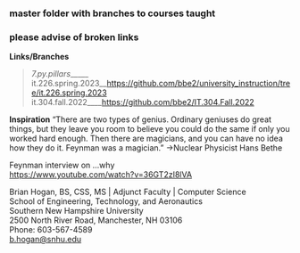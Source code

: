 ### master folder with branches to courses taught
### please advise of broken links 

**Links/Branches**  
>_7.py.pillars______  
it.226.spring.2023__https://github.com/bbe2/university_instruction/tree/it.226.spring.2023  
it.304.fall.2022____https://github.com/bbe2/IT.304.Fall.2022  

**Inspiration**
“There are two types of genius. Ordinary geniuses do great things, but they leave you room to believe you could do the same if only you worked hard enough.  Then there are magicians, and you can have no idea how they do it. Feynman was a magician.” ->Nuclear Physicist Hans Bethe  
 
Feynman interview on …why  
https://www.youtube.com/watch?v=36GT2zI8lVA  

Brian Hogan, BS, CSS, MS | Adjunct Faculty | Computer Science   
School of Engineering, Technology, and Aeronautics   
Southern New Hampshire University  
2500 North River Road, Manchester, NH 03106  
Phone: 603-567-4589   
b.hogan@snhu.edu

